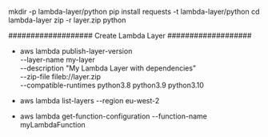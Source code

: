 mkdir -p lambda-layer/python
pip install requests -t lambda-layer/python
cd lambda-layer
zip -r layer.zip python

###################
Create Lambda Layer
###################
- aws lambda publish-layer-version \
  --layer-name my-layer \
  --description "My Lambda Layer with dependencies" \
  --zip-file fileb://layer.zip \
  --compatible-runtimes python3.8 python3.9 python3.10

- aws lambda list-layers --region eu-west-2

- aws lambda get-function-configuration --function-name myLambdaFunction

